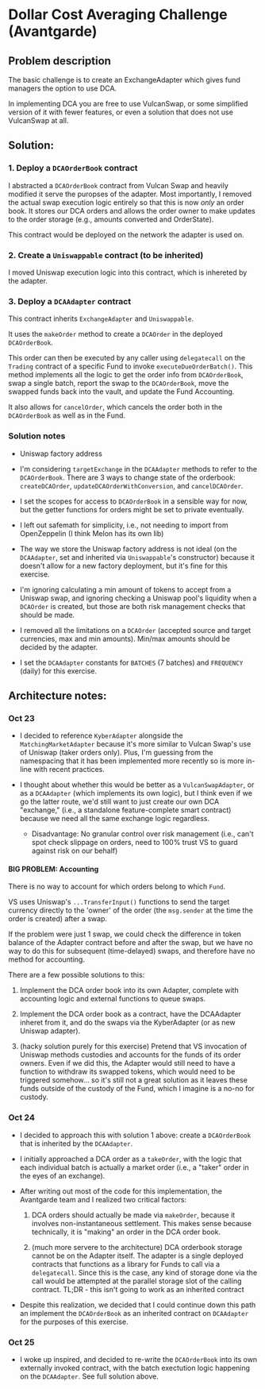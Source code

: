 # Dollar Cost Averaging Challenge (Avantgarde)

## Problem description

The basic challenge is to create an ExchangeAdapter which gives fund managers the option to use DCA.

In implementing DCA you are free to use VulcanSwap, or some simplified version of it with fewer features, or even a solution that does not use VulcanSwap at all.

## Solution:

### 1. Deploy a `DCAOrderBook` contract

I abstracted a `DCAOrderBook` contract from Vulcan Swap and heavily modified it serve the puropses of the adapter. Most importantly, I removed the actual swap execution logic entirely so that this is now *only* an order book. It stores our DCA orders and allows the order owner to make updates to the order storage (e.g., amounts converted and OrderState).

This contract would be deployed on the network the adapter is used on.

### 2. Create a `Uniswappable` contract (to be inherited)

I moved Uniswap execution logic into this contract, which is inhereted by the adapter.

### 3. Deploy a `DCAAdapter` contract

This contract inherits `ExchangeAdapter` and `Uniswappable`.

It uses the `makeOrder` method to create a `DCAOrder` in the deployed `DCAOrderBook`.

This order can then be executed by any caller using `delegatecall` on the `Trading` contract of a specific Fund to invoke `executeDueOrderBatch()`. This method implements all the logic to get the order info from `DCAOrderBook`, swap a single batch, report the swap to the `DCAOrderBook`, move the swapped funds back into the vault, and update the Fund Accounting.

It also allows for `cancelOrder`, which cancels the order both in the `DCAOrderBook` as well as in the Fund.

### Solution notes

- Uniswap factory address

- I'm considering `targetExchange` in the `DCAAdapter` methods to refer to the `DCAOrderBook`. There are 3 ways to change state of the orderbook: `createDCAOrder`, `updateDCAOrderWithConversion`, and `cancelDCAOrder`.

- I set the scopes for access to `DCAOrderBook` in a sensible way for now, but the getter functions for orders might be set to private eventually.

- I left out safemath for simplicity, i.e., not needing to import from OpenZeppelin (I think Melon has its own lib)

- The way we store the Uniswap factory address is not ideal (on the `DCAAdapter`, set and inherited via `Uniswappable`'s constructor) because it doesn't allow for a new factory deployment, but it's fine for this exercise.

- I'm ignoring calculating a min amount of tokens to accept from a Uniswap swap, and ignoring checking a Uniswap pool's liquidity when a `DCAOrder` is created, but those are both risk management checks that should be made.

- I removed all the limitations on a `DCAOrder` (accepted source and target currencies, max and min amounts). Min/max amounts should be decided by the adapter.

- I set the `DCAAdapter` constants for `BATCHES` (7 batches) and `FREQUENCY` (daily) for this exercise.


## Architecture notes:

### Oct 23

- I decided to reference `KyberAdapter` alongside the `MatchingMarketAdapter` because it's more similar to Vulcan Swap's use of Uniswap (taker orders only). Plus, I'm guessing from the namespacing that it has been implemented more recently so is more in-line with recent practices.

- I thought about whether this would be better as a `VulcanSwapAdapter`, or as a `DCAAdapter` (which implements its own logic), but I think even if we go the latter route, we'd still want to just create our own DCA "exchange," (i.e., a standalone feature-complete smart contract) because we need all the same exchange logic regardless.

  - Disadvantage: No granular control over risk management (i.e., can't spot check slippage on orders, need to 100% trust VS to guard against risk on our behalf)

#### BIG PROBLEM: Accounting

There is no way to account for which orders belong to which `Fund`.

VS uses Uniswap's `...TransferInput()` functions to send the target currency directly to the 'owner' of the order (the `msg.sender` at the time the order is created) after a swap.

If the problem were just 1 swap, we could check the difference in token balance of the Adapter contract before and after the swap, but we have no way to do this for subsequent (time-delayed) swaps, and therefore have no method for accounting.

There are a few possible solutions to this:

  1. Implement the DCA order book into its own Adapter, complete with accounting logic and external functions to queue swaps.

  2. Implement the DCA order book as a contract, have the DCAAdapter inheret from it, and do the swaps via the KyberAdapter (or as new Uniswap adapter).

  3. (hacky solution purely for this exercise) Pretend that VS invocation of Uniswap methods custodies and accounts for the funds of its order owners. Even if we did this, the Adapter would still need to have a function to withdraw its swapped tokens, which would need to be triggered somehow... so it's still not a great solution as it leaves these funds outside of the custody of the Fund, which I imagine is a no-no for custody.

### Oct 24

- I decided to approach this with solution 1 above: create a `DCAOrderBook` that is inherited by the `DCAAdapter`.

- I initially approached a DCA order as a `takeOrder`, with the logic that each individual batch is actually a market order (i.e., a "taker" order in the eyes of an exchange).

- After writing out most of the code for this implementation, the Avantgarde team and I realized two critical factors:

  1. DCA orders should actually be made via `makeOrder`, because it involves non-instantaneous settlement. This makes sense because technically, it is "making" an order in the DCA order book.

  2. (much more servere to the architecture) DCA orderbook storage cannot be on the Adapter itself. The adapter is a single deployed contracts that functions as a library for Funds to call via a `delegatecall`. Since this is the case, any kind of storage done via the call would be attempted at the parallel storage slot of the calling contract. TL;DR - this isn't going to work as an inherited contract

- Despite this realization, we decided that I could continue down this path an implement the `DCAOrderBook` as an inherited contract on `DCAAdapter` for the purposes of this exercise.


### Oct 25

- I woke up inspired, and decided to re-write the `DCAOrderBook` into its own externally invoked contract, with the batch exectution logic happening on the `DCAAdapter`. See full solution above.


